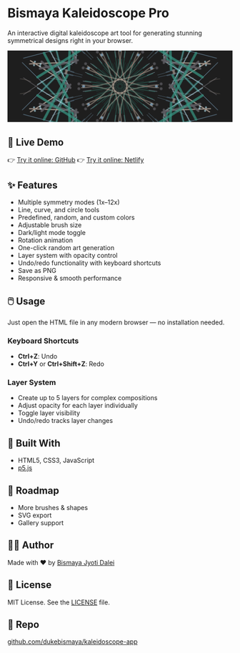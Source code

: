 # Bismaya Kaleidoscope Pro

An interactive digital kaleidoscope art tool for generating stunning symmetrical designs right in your browser.

![Kaleidoscope App](kaleidoscope.png)

## 🚀 Live Demo  
👉 [Try it online: GitHub](https://dukebismaya.github.io/kaleidoscope-app/)
👉 [Try it online: Netlify](https://kaleidoscope-pro.netlify.app/)

## ✨ Features
- Multiple symmetry modes (1x–12x)
- Line, curve, and circle tools
- Predefined, random, and custom colors
- Adjustable brush size
- Dark/light mode toggle
- Rotation animation
- One-click random art generation
- Layer system with opacity control
- Undo/redo functionality with keyboard shortcuts
- Save as PNG
- Responsive & smooth performance

## 🖱️ Usage
Just open the HTML file in any modern browser — no installation needed.

### Keyboard Shortcuts
- **Ctrl+Z**: Undo
- **Ctrl+Y** or **Ctrl+Shift+Z**: Redo

### Layer System
- Create up to 5 layers for complex compositions
- Adjust opacity for each layer individually
- Toggle layer visibility
- Undo/redo tracks layer changes

## 🔧 Built With
- HTML5, CSS3, JavaScript
- [p5.js](https://p5js.org/)

## 📌 Roadmap
- More brushes & shapes  
- SVG export  
- Gallery support  

## 🧑‍🎨 Author
Made with ♥ by [Bismaya Jyoti Dalei](https://github.com/dukebismaya)

## 📄 License
MIT License. See the [LICENSE](LICENSE) file.

## 📂 Repo
[github.com/dukebismaya/kaleidoscope-app](https://github.com/dukebismaya/kaleidoscope-app)
